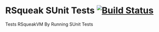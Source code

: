 # RSqueak SUnit Tests [![Build Status](https://travis-ci.org/hpi-swa/RSqueak.svg?branch=sunit-tests)](https://travis-ci.org/hpi-swa/RSqueak)
Tests RSqueakVM By Running SUnit Tests
